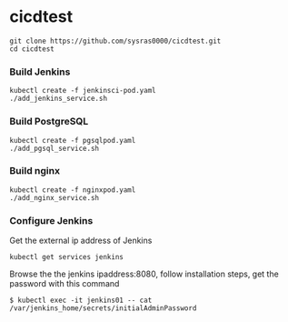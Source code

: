 # cicdtest

```
git clone https://github.com/sysras0000/cicdtest.git
cd cicdtest
```

### Build Jenkins
```
kubectl create -f jenkinsci-pod.yaml
./add_jenkins_service.sh
```

### Build PostgreSQL
```
kubectl create -f pgsqlpod.yaml
./add_pgsql_service.sh
```
### Build nginx
```
kubectl create -f nginxpod.yaml
./add_nginx_service.sh
```

### Configure Jenkins
Get the external ip address of Jenkins
```
kubectl get services jenkins
```
Browse the the jenkins ipaddress:8080, follow installation steps, get the password with this command
```
$ kubectl exec -it jenkins01 -- cat /var/jenkins_home/secrets/initialAdminPassword
```
